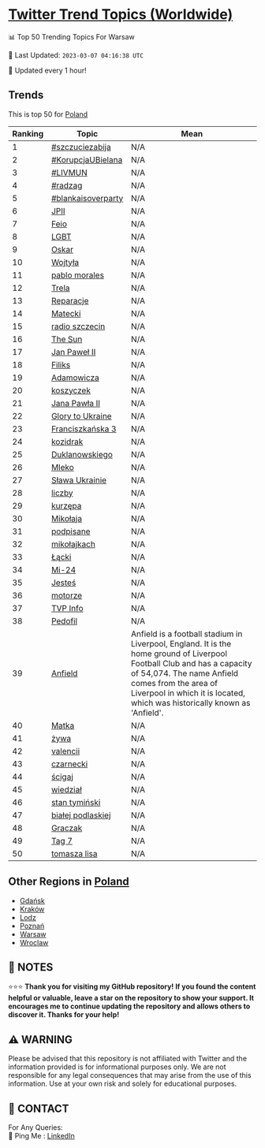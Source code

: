 [Twitter Trend Topics (Worldwide)](https://github.com/ErcinDedeoglu/Twitter-Trend-Topics)
==========


📊 Top 50 Trending Topics For Warsaw

📆 Last Updated: `2023-03-07 04:16:38 UTC`

🔧 Updated every 1 hour!


## Trends

This is top 50 for [Poland](</Poland>)

| Ranking | Topic | Mean |
| ------- | ------------ | ------------ |
| 1 | [#szczuciezabija](http://twitter.com/search?q=%23szczuciezabija) | N/A |
| 2 | [#KorupcjaUBielana](http://twitter.com/search?q=%23KorupcjaUBielana) | N/A |
| 3 | [#LIVMUN](http://twitter.com/search?q=%23LIVMUN) | N/A |
| 4 | [#radzag](http://twitter.com/search?q=%23radzag) | N/A |
| 5 | [#blankaisoverparty](http://twitter.com/search?q=%23blankaisoverparty) | N/A |
| 6 | [JPII](http://twitter.com/search?q=JPII) | N/A |
| 7 | [Feio](http://twitter.com/search?q=Feio) | N/A |
| 8 | [LGBT](http://twitter.com/search?q=LGBT) | N/A |
| 9 | [Oskar](http://twitter.com/search?q=Oskar) | N/A |
| 10 | [Wojtyła](http://twitter.com/search?q=Wojty%c5%82a) | N/A |
| 11 | [pablo morales](http://twitter.com/search?q=pablo+morales) | N/A |
| 12 | [Trela](http://twitter.com/search?q=Trela) | N/A |
| 13 | [Reparacje](http://twitter.com/search?q=Reparacje) | N/A |
| 14 | [Matecki](http://twitter.com/search?q=Matecki) | N/A |
| 15 | [radio szczecin](http://twitter.com/search?q=radio+szczecin) | N/A |
| 16 | [The Sun](http://twitter.com/search?q=The+Sun) | N/A |
| 17 | [Jan Paweł II](http://twitter.com/search?q=Jan+Pawe%c5%82+II) | N/A |
| 18 | [Filiks](http://twitter.com/search?q=Filiks) | N/A |
| 19 | [Adamowicza](http://twitter.com/search?q=Adamowicza) | N/A |
| 20 | [koszyczek](http://twitter.com/search?q=koszyczek) | N/A |
| 21 | [Jana Pawła II](http://twitter.com/search?q=Jana+Paw%c5%82a+II) | N/A |
| 22 | [Glory to Ukraine](http://twitter.com/search?q=Glory+to+Ukraine) | N/A |
| 23 | [Franciszkańska 3](http://twitter.com/search?q=Franciszka%c5%84ska+3) | N/A |
| 24 | [kozidrak](http://twitter.com/search?q=kozidrak) | N/A |
| 25 | [Duklanowskiego](http://twitter.com/search?q=Duklanowskiego) | N/A |
| 26 | [Mleko](http://twitter.com/search?q=Mleko) | N/A |
| 27 | [Sława Ukrainie](http://twitter.com/search?q=S%c5%82awa+Ukrainie) | N/A |
| 28 | [liczby](http://twitter.com/search?q=liczby) | N/A |
| 29 | [kurzępa](http://twitter.com/search?q=kurz%c4%99pa) | N/A |
| 30 | [Mikołaja](http://twitter.com/search?q=Miko%c5%82aja) | N/A |
| 31 | [podpisane](http://twitter.com/search?q=podpisane) | N/A |
| 32 | [mikołajkach](http://twitter.com/search?q=miko%c5%82ajkach) | N/A |
| 33 | [Łącki](http://twitter.com/search?q=%c5%81%c4%85cki) | N/A |
| 34 | [Mi-24](http://twitter.com/search?q=Mi-24) | N/A |
| 35 | [Jesteś](http://twitter.com/search?q=Jeste%c5%9b) | N/A |
| 36 | [motorze](http://twitter.com/search?q=motorze) | N/A |
| 37 | [TVP Info](http://twitter.com/search?q=TVP+Info) | N/A |
| 38 | [Pedofil](http://twitter.com/search?q=Pedofil) | N/A |
| 39 | [Anfield](http://twitter.com/search?q=Anfield) | Anfield is a football stadium in Liverpool, England. It is the home ground of Liverpool Football Club and has a capacity of 54,074. The name Anfield comes from the area of Liverpool in which it is located, which was historically known as 'Anfield'. |
| 40 | [Matka](http://twitter.com/search?q=Matka) | N/A |
| 41 | [żywa](http://twitter.com/search?q=%c5%bcywa) | N/A |
| 42 | [valencii](http://twitter.com/search?q=valencii) | N/A |
| 43 | [czarnecki](http://twitter.com/search?q=czarnecki) | N/A |
| 44 | [ścigaj](http://twitter.com/search?q=%c5%9bcigaj) | N/A |
| 45 | [wiedział](http://twitter.com/search?q=wiedzia%c5%82) | N/A |
| 46 | [stan tymiński](http://twitter.com/search?q=stan+tymi%c5%84ski) | N/A |
| 47 | [białej podlaskiej](http://twitter.com/search?q=bia%c5%82ej+podlaskiej) | N/A |
| 48 | [Graczak](http://twitter.com/search?q=Graczak) | N/A |
| 49 | [Tag 7](http://twitter.com/search?q=Tag+7) | N/A |
| 50 | [tomasza lisa](http://twitter.com/search?q=tomasza+lisa) | N/A |



## Other Regions in [Poland](</Poland>)

* [Gdańsk](</Poland/Gdańsk.md>)
* [Kraków](</Poland/Kraków.md>)
* [Lodz](</Poland/Lodz.md>)
* [Poznań](</Poland/Poznań.md>)
* [Warsaw](</Poland/Warsaw.md>)
* [Wroclaw](</Poland/Wroclaw.md>)



## 📝 NOTES

⭐⭐⭐ **Thank you for visiting my GitHub repository! If you found the content helpful or valuable, leave a star on the repository to show your support. It encourages me to continue updating the repository and allows others to discover it. Thanks for your help!**


## ⚠️ WARNING

Please be advised that this repository is not affiliated with Twitter and the information provided is for informational purposes only. We are not responsible for any legal consequences that may arise from the use of this information. Use at your own risk and solely for educational purposes.


## 📨 CONTACT

 For Any Queries:  
            🏓 Ping Me : [LinkedIn](https://www.linkedin.com/in/ercindedeoglu/)

